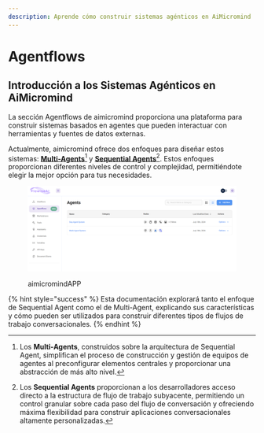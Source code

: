 ```yaml
---
description: Aprende cómo construir sistemas agénticos en AiMicromind
---
```


# Agentflows

## Introducción a los Sistemas Agénticos en AiMicromind

La sección Agentflows de aimicromind proporciona una plataforma para construir sistemas basados en agentes que pueden interactuar con herramientas y fuentes de datos externas.

Actualmente, aimicromind ofrece dos enfoques para diseñar estos sistemas: [**Multi-Agents**](#user-content-fn-1)[^1] y [**Sequential Agents**](#user-content-fn-2)[^2]. Estos enfoques proporcionan diferentes niveles de control y complejidad, permitiéndote elegir la mejor opción para tus necesidades.

<figure><img src="../../.gitbook/assets/agentflow.png" alt=""><figcaption><p>aimicromindAPP</p></figcaption></figure>

{% hint style="success" %}
Esta documentación explorará tanto el enfoque de Sequential Agent como el de Multi-Agent, explicando sus características y cómo pueden ser utilizados para construir diferentes tipos de flujos de trabajo conversacionales.
{% endhint %}

[^1]: Los **Multi-Agents**, construidos sobre la arquitectura de Sequential Agent, simplifican el proceso de construcción y gestión de equipos de agentes al preconfigurar elementos centrales y proporcionar una abstracción de más alto nivel.

[^2]: Los **Sequential Agents** proporcionan a los desarrolladores acceso directo a la estructura de flujo de trabajo subyacente, permitiendo un control granular sobre cada paso del flujo de conversación y ofreciendo máxima flexibilidad para construir aplicaciones conversacionales altamente personalizadas.
